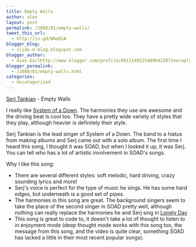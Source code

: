 ```yaml
---
title: Empty Walls
author: alex
layout: post
permalink: /2008/01/empty-walls/
tweet_this_url:
  - http://is.gd/WAeQiA
blogger_blog:
  - slide-o-blog.blogspot.com
blogger_author:
  - Alex Earlhttp://www.blogger.com/profile/09111492254896423873noreply@blogger.com
blogger_permalink:
  - /2008/01/empty-walls.html
categories:
  - Uncategorized
---
```

[Serj Tankian][1] - Empty Walls

I really like [System of a Down][2]. The harmonies they use are awesome and the driving beat is cool too. They have a pretty wide variety of styles that they play, although heavier is definitely their style.

Serj Tankian is the lead singer of System of a Down. The band to a hiatus from making albums and Serj came out with a solo album. The first time I heard this song, I thought it was SOAD, but when I looked it up, it was Serj. You can tell who has a lot of artistic involvement in SOAD's songs. 

Why I like this song:

  * There are several different styles: soft melodic, hard driving, crazy sounding lyrics and more!
  * Serj's voice is perfect for the type of music he sings. He has some hard edges, but underneath is a good set of pipes.
  * The harmonies in this song are great. The background singers seem to take the place of the second singer in SOAD pretty well, although nothing can really replace the harmonies he and Serj sing in [Lonely Day][3]
  * This song is great to code to, it doesn't take a lot of thought to listen to in enjoyment mode (deep thought mode works with this song too, the message from this song, and the video is quite clear, something SOAD has lacked a little in their most recent popular songs).
</ul> 

<center>
</center>



 [1]: http://www.serjtankian.com/
 [2]: http://www.systemofadown.com/
 [3]: http://www.youtube.com/watch?v=l3wH7tYkyvM